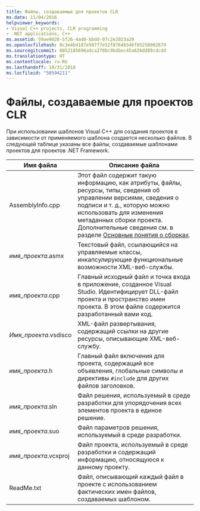 ```yaml
---
title: Файлы, создаваемые для проектов CLR
ms.date: 11/04/2016
helpviewer_keywords:
- Visual C++ projects, CLR programming
- .NET applications, C++
ms.assetid: 59ae9020-5f26-4ad0-bbdd-97c2e2023a20
ms.openlocfilehash: 8c3e4b4187e507f7e52f8764b546f85258902879
ms.sourcegitcommit: 6052185696adca270bc9bdbec45a626dd89cdcdd
ms.translationtype: HT
ms.contentlocale: ru-RU
ms.lasthandoff: 10/31/2018
ms.locfileid: "50594211"
---
```

# <a name="files-created-for-clr-projects"></a>Файлы, создаваемые для проектов CLR

При использовании шаблонов Visual C++ для создания проектов в зависимости от применяемого шаблона создается несколько файлов. В следующей таблице указаны все файлы, создаваемые шаблонами проектов для проектов .NET Framework.

|Имя файла|Описание файла|
|---------------|----------------------|
|AssemblyInfo.cpp|Этот файл содержит такую информацию, как атрибуты, файлы, ресурсы, типы, сведения об управлении версиями, сведения о подписи и т. д., которую можно использовать для изменения метаданных сборки проекта. Дополнительные сведения см. в разделе [Основные понятия о сборках](/dotnet/framework/app-domains/assembly-contents).|
|*имя_проекта*.asmx|Текстовый файл, ссылающийся на управляемые классы, инкапсулирующие функциональные возможности XML-веб-службы.|
|*имя_проекта*.cpp|Главный исходный файл и точка входа в приложение, созданное Visual Studio. Идентифицирует DLL-файл проекта и пространство имен проекта. В этом файле содержится разработанный вами код.|
|*Имя_проекта*.vsdisco|XML-файл развертывания, содержащий ссылки на другие ресурсы, описывающие XML-веб-службу.|
|*имя_проекта*.h|Главный файл включения для проекта, содержащий все объявления, глобальные символы и директивы `#include` для других файлов заголовков.|
|*имя_проекта*.sln|Файл решения, используемый в среде разработки для упорядочения всех элементов проекта в единое решение.|
|*имя_проекта*.suo|Файл параметров решения, используемый в среде разработки.|
|*имя_проекта*.vcxproj|Файл проекта, используемый в среде разработки и содержащий информацию, относящуюся к данному проекту.|
|ReadMe.txt|Файл, описывающий каждый файл в проекте с использованием фактических имен файлов, создаваемых шаблоном.|